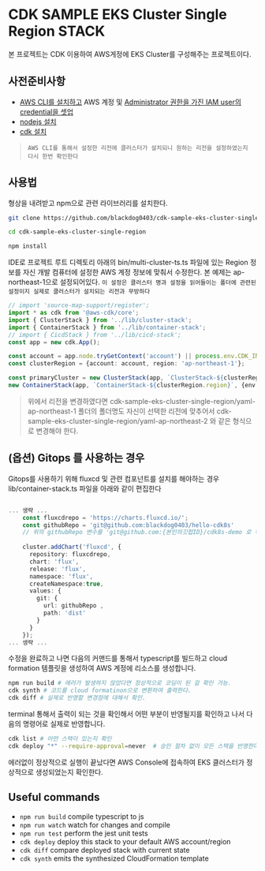 # CDK SAMPLE EKS Cluster Single Region STACK

본 프로젝트는 CDK 이용하여 AWS게정에 EKS Cluster를 구성해주는 프로젝트이다.

## 사전준비사항
- [AWS CLI를 설치하고](https://docs.aws.amazon.com/ko_kr/cli/latest/userguide/install-cliv2.html) AWS 계정 및  [Administrator 권한을 가진 IAM user의 credential을 셋업](https://cdk-eks-devops.workshop.aws/ko/20-preq/200-account.html)
- [nodejs 설치](https://nodejs.org/en/download/package-manager/)
- [cdk 설치](https://docs.aws.amazon.com/cdk/latest/guide/cli.html)

> `AWS CLI를 통해서 설정한 리전에 클러스터가 설치되니 원하는 리전을 설정하였는지 다시 한번 확인한다`

## 사용법

형상을 내려받고 npm으로 관련 라이브러리를 설치한다.

```bash
git clone https://github.com/blackdog0403/cdk-sample-eks-cluster-single-region.git # 형상 클론

cd cdk-sample-eks-cluster-single-region 

npm install
```

IDE로 프로젝트 루트 디렉토리 아래의 bin/multi-cluster-ts.ts 파일에 있는 Region 정보를 자신 개발 컴퓨터에 설정한 AWS 계정 정보에 맞춰서 수정한다. 본 예제는 ap-northeast-1으로 설정되어있다. `이 설정은 클러스터 명과 설정을 읽어들이는 폴더에 관련된 설정이지 실제로 클러스터가 설치되는 리전과 무방하다`

```typescript
// import 'source-map-support/register';
import * as cdk from '@aws-cdk/core';
import { ClusterStack } from '../lib/cluster-stack';
import { ContainerStack } from '../lib/container-stack';
// import { CicdStack } from '../lib/cicd-stack';
const app = new cdk.App();

const account = app.node.tryGetContext('account') || process.env.CDK_INTEG_ACCOUNT || process.env.CDK_DEFAULT_ACCOUNT;
const clusterRegion = {account: account, region: 'ap-northeast-1'};

const primaryCluster = new ClusterStack(app, `ClusterStack-${clusterRegion.region}`, {env: clusterRegion })
new ContainerStack(app, `ContainerStack-${clusterRegion.region}`, {env: clusterRegion, cluster: primaryCluster.cluster });

```

> 위에서 리전을 변경하였다면 cdk-sample-eks-cluster-single-region/yaml-ap-northeast-1 폴더의 폴더명도 자신이 선택한 리전에 맞추어서 cdk-sample-eks-cluster-single-region/yaml-ap-northeast-2 와 같은 형식으로 변경해야 한다.

## (옵션) Gitops 를 사용하는 경우

Gitops를 사용하기 위해 fluxcd 및 관련 컴포넌트를 설치를 해야하는 경우 lib/container-stack.ts 파일을 아래와 같이 편집한다

```typescript

... 생략 ...
    const fluxcdrepo = 'https://charts.fluxcd.io/';
    const githubRepo = 'git@github.com:blackdog0403/hello-cdk8s' 
    // 위의 githubRepo 변수를 'git@github.com:{본인의깃헙ID}/cdk8s-demo 로 적절히 수정할 것
    
    cluster.addChart('fluxcd', {
      repository: fluxcdrepo,
      chart: 'flux',
      release: 'flux',
      namespace: 'flux',
      createNamespace:true,
      values: {
        git: {
          url: githubRepo ,
          path: 'dist'
        }
      }
    });
... 생략 ...

```


수정을 완료하고 나면 다음의 커맨드를 통해서 typescript를 빌드하고 cloud formation 템플릿을 생성하여 AWS 계정에 리소스를 생성합니다. 

```bash
npm run build # 에러가 발생하지 않았다면 정상적으로 코딩이 된 걸 확인 가능.
cdk synth # 코드를 cloud formatinon으로 변환하여 출력한다.
cdk diff # 실제로 반영할 변경점에 대해서 확인.
```

terminal 통해서 출력이 되는 것을 확인해서 어떤 부분이 반영될지를 확인하고 나서 다음의 명령어로 실제로 반영합니다.

```bash
cdk list # 어떤 스택이 있는지 확인 
cdk deploy "*" --require-approval=never  # 승인 절차 없이 모든 스택을 반영한다.
```

에러없이 정상적으로 실행이 끝났다면 AWS Console에 접속하여 EKS 클러스터가 정상적으로 생성되었는지 확인한다.


## Useful commands

 * `npm run build`   compile typescript to js
 * `npm run watch`   watch for changes and compile
 * `npm run test`    perform the jest unit tests
 * `cdk deploy`      deploy this stack to your default AWS account/region
 * `cdk diff`        compare deployed stack with current state
 * `cdk synth`       emits the synthesized CloudFormation template
